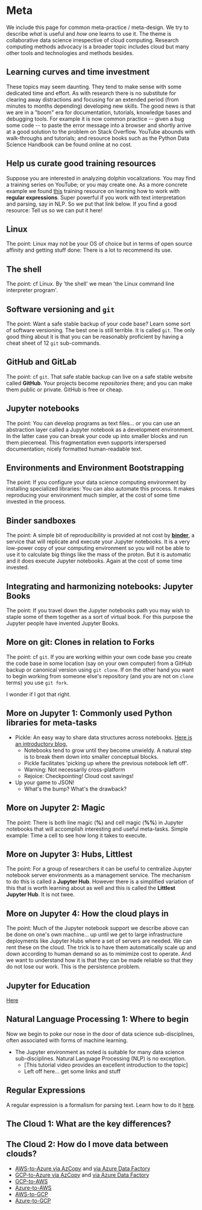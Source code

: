 # Meta

We include this page for common meta-practice / meta-design. We try to describe *what* is useful and *how* one learns
to use it. The theme is collaborative data science irrespective of cloud computing. Research computing methods advocacy
is a broader topic includes cloud but many other tools and technologies and methods besides.


## Learning curves and time investment

These topics may seem daunting. They tend to make sense with some dedicated time and effort. As with
research there is no substitute for clearing away distractions and focusing for an
extended period (from minutes to months depending) developing new skills. The good news is that
we are in a "boom" era for documentation, tutorials, knowledge bases and debugging tools.
For example it is now common practice -- given a bug some code -- to paste the error message into a browser
and shortly arrive at
a good solution to the problem on Stack Overflow. YouTube abounds with walk-throughs and tutorials;
and resource books such as the Python Data Science Handbook can be found online at no cost.


## Help us curate good training resources

Suppose you are interested in analyzing dolphin vocalizations.
You may find a training series on YouTube; or you may create one.
As a more concrete example we found
[this](https://regexone.com/) training resource on learning how to work with **regular expressions**. Super powerful
if you work with text interpretation and parsing, say in NLP. So we put that link below. If you
find a good resource: Tell us so we can put it here!

## Linux

The point: Linux may not be your OS of choice but in terms of open source affinity and getting stuff done: There is a lot
to recommend its use.


## The shell


The point: cf Linux. By 'the shell' we mean 'the Linux command line interpreter program'.


## Software versioning and `git`

The point: Want a safe stable backup of your code base? Learn some sort of software versioning.
The best one is still terrible. It is called `git`. The only good thing about it is that you can
be reasonably proficient by having a cheat sheet of 12 `git` sub-commands.


## GitHub and GitLab


The point: cf `git`. That safe stable backup can live on a safe stable website called **GitHub**. Your
projects become *repositories* there; and you can make them public or private. GitHub is free or cheap.


## Jupyter notebooks

The point: You can develop programs as text files... or you can use an abstraction layer called a Jupyter notebook
as a development environment. In the latter case you can break your code up into smaller blocks and run them
piecemeal. This fragmentation even supports interspersed documentation; nicely formatted human-readable text.


## Environments and Environment Bootstrapping

The point: If you configure your data science computing environment by installing specialized libraries: You can
also automate this process. It makes reproducing your environment much simpler, at the cost of some time invested
in the process.


## Binder sandboxes


The point: A simple bit of reproducibility is provided at not cost by [**binder**](https://binder.org), a service
that will replicate and execute your Jupyter notebooks. It is a very low-power copy of your computing environment
so you will not be able to use it to calculate big things like the mass of the proton. But it is automatic and it
does execute Jupyter notebooks. Again at the cost of some time invested.


## Integrating and harmonizing notebooks: Jupyter Books


The point: If you travel down the Jupyter notebooks path you may wish to staple some of them together as a sort of
virtual book. For this purpose the Jupyter people have invented Jupyter Books.


## More on git: Clones in relation to Forks


The point: cf `git`. If you are working within your own code base you create the code base in some location (say on
your own computer) from a GitHub backup or canonical version using `git clone`. If on the other hand you want to begin
working from someone else's repository (and you are not on `clone` terms) you use `git fork`.


I wonder if I got that right.


## More on Jupyter 1: Commonly used Python libraries for meta-tasks

- Pickle: An easy way to share data structures across notebooks. [Here is an introductory blog.](https://betterprogramming.pub/dont-fear-the-pickle-using-pickle-dump-and-pickle-load-5212f23dbbce)
    - Notebooks tend to grow until they become unwieldy. A natural step is to break them down into smaller conceptual blocks.
    - Pickle facilitates 'picking up where the previous notebook left off'.
    - Warning: Not necessarily cross-platform
    - Rejoice: Checkpointing! Cloud cost savings!
- Up your game to JSON!
    - What's the bump? What's the drawback?

## More on Jupyter 2: Magic


The point: There is both line magic (**%**) and cell magic (**%%**) in Jupyter notebooks that will accomplish interesting and useful meta-tasks.
Simple example: Time a cell to see how long it takes to execute.


## More on Jupyter 3: Hubs, Littlest


The point: For a group of researchers it can be useful to centralize Jupyter notebook server environments as a management service.
The mechanism to do this is called a **Jupyter Hub**. However there is a simplified variation of this that is worth learning about
as well and this is called the **Littlest Jupyter Hub**. It is not twee.


## More on Jupyter 4: How the cloud plays in


The point: Much of the Jupyter notebook support we describe above can be done on one's own machine... up until we get to
large infrastructure deployments like Jupyter Hubs where a set of servers are needed. We can rent these on the cloud. The
trick is to have them automatically scale up and down according to human demand so as to mimimize cost to operate. And we
want to understand how it is that they can be made reliable so that they do not lose our work. This is the persistence problem.


## Jupyter for Education

[Here](https://jupyter4edu.github.io/jupyter-edu-book/case-studies.html)


## Natural Language Processing 1: Where to begin

Now we begin to poke our nose in the door of data science sub-disciplines, often associated with forms of machine learning.


- The Jupyter environment as noted is suitable for many data science sub-disciplines. Natural Language Processing (NLP) is no exception.
    - [This tutorial video provides an excellent introduction to the topic]
    - Left off here... get some links and stuff

## Regular Expressions

A regular expression is a formalism for parsing text. Learn how to do it [here](https://regexone.com/).

## The Cloud 1: What are the key differences?

## The Cloud 2: How do I move data between clouds?

* [AWS-to-Azure via AzCopy](https://azure.microsoft.com/en-us/blog/move-your-data-from-aws-s3-to-azure-storage-using-azcopy/)
and [via Azure Data Factory](https://docs.microsoft.com/en-us/azure/data-factory/data-migration-guidance-s3-azure-storage)
* [GCP-to-Azure via AzCopy](https://docs.microsoft.com/en-us/azure/storage/common/storage-use-azcopy-google-cloud) and
[via Azure Data Factory](https://docs.microsoft.com/en-us/azure/data-factory/connector-google-cloud-storage?tabs=data-factory)
* [GCP-to-AWS](https://aws.amazon.com/blogs/big-data/migrate-terabytes-of-data-quickly-from-google-cloud-to-amazon-s3-with-aws-glue-connector-for-google-bigquery/)
* [Azure-to-AWS](https://aws.amazon.com/blogs/storage/one-way-to-migrate-data-from-azure-blob-storage-to-amazon-s3/)
* [AWS-to-GCP](https://cloud.google.com/architecture/transferring-data-from-amazon-s3-to-cloud-storage-using-vpc-service-controls-and-storage-transfer-service)
* [Azure-to-GCP](https://cloud.google.com/migrate/compute-engine/docs/4.5/how-to/migrate-azure-to-gcp/overview)
